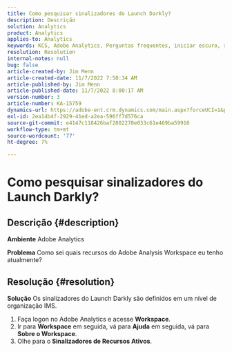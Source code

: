 ```yaml
---
title: Como pesquisar sinalizadores do Launch Darkly?
description: Descrição
solution: Analytics
product: Analytics
applies-to: Analytics
keywords: KCS, Adobe Analytics, Perguntas frequentes, iniciar escuro, sinalizadores
resolution: Resolution
internal-notes: null
bug: false
article-created-by: Jim Menn
article-created-date: 11/7/2022 7:58:34 AM
article-published-by: Jim Menn
article-published-date: 11/7/2022 8:00:17 AM
version-number: 3
article-number: KA-15759
dynamics-url: https://adobe-ent.crm.dynamics.com/main.aspx?forceUCI=1&pagetype=entityrecord&etn=knowledgearticle&id=0b8172f4-715e-ed11-9561-6045bd0065f9
exl-id: 2ea14b4f-2929-41ed-a2ea-596ff7d576ca
source-git-commit: e4147c118426baf2802270e033c61e469ba59916
workflow-type: tm+mt
source-wordcount: '77'
ht-degree: 7%

---
```


# Como pesquisar sinalizadores do Launch Darkly?

## Descrição {#description}


<b>Ambiente</b>
Adobe Analytics

<b>Problema</b>
Como sei quais recursos do Adobe Analysis Workspace eu tenho atualmente?


## Resolução {#resolution}


<b>Solução</b>
Os sinalizadores do Launch Darkly são definidos em um nível de organização IMS.

1. Faça logon no Adobe Analytics e acesse <b>Workspace</b>.
2. Ir para <b>Workspace</b> em seguida, vá para <b>Ajuda</b> em seguida, vá para <b>Sobre o Workspace</b>.
3. Olhe para o<b> Sinalizadores de Recursos Ativos</b>.
